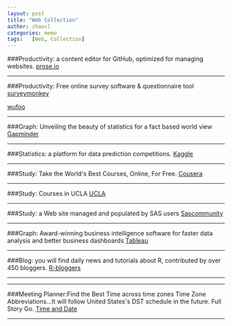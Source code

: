 ```yaml
---
layout: post
title: "Web Collection"
author: zhaocl
categories: memo
tags:   [Web, Collection]
---
```


###Productivity: a content editor for GitHub, optimized for managing websites.
[prose.io](http://prose.io/)
****

###Productivity: Free online survey software & questionnaire tool
[surveymonkey](http://www.surveymonkey.com/)

[wufoo](http://www.wufoo.com/)
****

###Graph: Unveiling the beauty of statistics for a fact based world view
[Gapminder](http://www.gapminder.org/)

****

###Statistics: a platform for data prediction competitions.
[Kaggle](http://www.kaggle.com/)

****

###Study: Take the World's Best Courses, Online, For Free.
[Cousera](http://www.coursera.org/)

****

###Study: Courses in UCLA
[UCLA](http://www.ats.ucla.edu/stat/)

****

###Study: a Web site managed and populated by SAS users
[Sascommunity](http://www.sascommunity.com/)

****

###Graph: Award-winning business intelligence software for faster data analysis and better business dashboards
[Tableau](http://www.tableausoftware.com/)

****

###Blog: you will find daily news and tutorials about R, contributed by over 450 bloggers.
[R-bloggers](http://www.r-bloggers.com/)

****

****

###Meeting Planner:Find the Best Time across time zones Time Zone Abbreviations...It will follow United States's DST schedule in the future. Full Story Go.
[Time and Date](http://www.timeanddate.com/)

****
